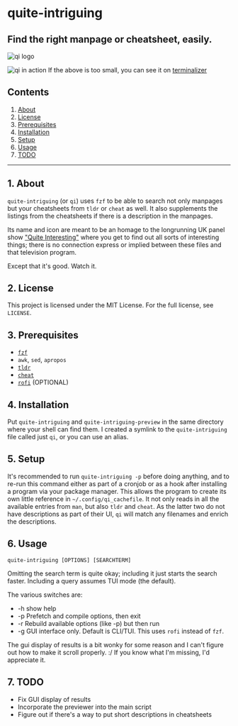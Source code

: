 # quite-intriguing

## Find the right manpage or cheatsheet, easily.

![qi logo](https://raw.githubusercontent.com/uriel1998/mpdq/master/qi-open-graph.png "logo")

![qi in action](https://raw.githubusercontent.com/uriel1998/mpdq/master/example.gif "qi in action")
If the above is too small, you can see it on [terminalizer](https://terminalizer.com/view/c42ab47a4215)  

## Contents
 1. [About](#1-about)
 2. [License](#2-license)
 3. [Prerequisites](#3-prerequisites)
 4. [Installation](#4-installation)
 5. [Setup](#5-setup)
 6. [Usage](#6-usage)
 7. [TODO](#12-todo)

***

## 1. About

`quite-intriguing` (or `qi`) uses `fzf` to be able to search not only manpages but
your cheatsheets from `tldr` or `cheat` as well.  It also supplements the listings 
from the cheatsheets if there is a description in the manpages.

Its name and icon are meant to be an homage to the longrunning UK panel show 
["Quite Interesting"](https://qi.com/shows/qi) where you get to find out all sorts of interesting things; 
there is no connection express or implied between these files and that television program.

Except that it's good. Watch it.

## 2. License

This project is licensed under the MIT License. For the full license, see `LICENSE`.

## 3. Prerequisites

* [`fzf`](https://github.com/junegunn/fzf)
* `awk`, `sed`, `apropos`
* [`tldr`](https://github.com/tldr-pages/tldr)
* [`cheat`](https://github.com/rstacruz/cheatsheets)
* [`rofi`](https://github.com/davatorium/rofi) (OPTIONAL)

## 4. Installation

Put `quite-intriguing` and `quite-intriguing-preview` in the same directory where 
your shell can find them.  I created a symlink to the `quite-intriguing` file called 
just `qi`, or you can use an alias.  

## 5. Setup

It's recommended to run `quite-intriguing -p` before doing anything, and to re-run 
this command either as part of a cronjob or as a hook after installing a program via 
your package manager.  This allows the program to create its own little reference 
in `~/.config/qi_cachefile`. It not only reads in all the available entries from 
`man`, but also `tldr` and `cheat`.  As the latter two do not have descriptions 
as part of their UI, `qi` will match any filenames and enrich the descriptions. 

## 6. Usage

`quite-intriguing [OPTIONS] [SEARCHTERM]`

Omitting the search term is quite okay; including it just starts the search faster. 
Including a query assumes TUI mode (the default).

The various switches are:
    
* -h show help 
* -p Prefetch and compile options, then exit
* -r Rebuild available options (like -p) but then run
* -g GUI interface only. Default is CLI/TUI. This uses `rofi` instead of `fzf`. 

The gui display of results is a bit wonky for some reason and I can't figure 
out how to make it scroll properly. :/ If you know what I'm missing, I'd 
appreciate it.

## 7. TODO

* Fix GUI display of results
* Incorporate the previewer into the main script
* Figure out if there's a way to put short descriptions in cheatsheets 
